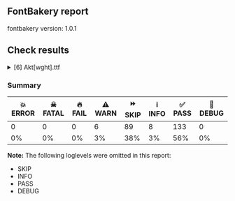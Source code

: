 ## FontBakery report

fontbakery version: 1.0.1







## Check results



<details><summary>[6] Akt[wght].ttf</summary>
<div>
<details>
    <summary>⚠️ <b>WARN</b> Detect any interpolation issues in the font. <a href="https://fontbakery.readthedocs.io/en/stable/fontbakery/checks/universal.html#interpolation-issues">interpolation_issues</a></summary>
    <div>


> 
> When creating a variable font, the designer must make sure that corresponding
> paths have the same start points across masters, as well as that corresponding
> component shapes are placed in the same order within a glyph across masters.
> If this is not done, the glyph will not interpolate correctly.
> 
> Here we check for the presence of potential interpolation errors using the
> fontTools.varLib.interpolatable module.
> 




> Original proposal: https://github.com/fonttools/fontbakery/issues/3930





* ⚠️ **WARN** <p>Interpolation issues were found in the font:</p>
<pre><code>- Contour 1 start point differs in glyph 'uni0496.ss01' between location wght=400 and location wght=100

- Contour 1 in glyph 'uni0496.ss01': becomes underweight between wght=400 and wght=100.

- Contour 1 start point differs in glyph 'uni0496.ss01' between location wght=100 and location wght=271

- Contour 1 in glyph 'uni0496.ss01': becomes underweight between wght=100 and wght=271.

- Contour 0 start point differs in glyph 'uni0416.ss01' between location wght=400 and location wght=100

- Contour 0 in glyph 'uni0416.ss01': becomes underweight between wght=400 and wght=100.

- Contour 0 start point differs in glyph 'uni0416.ss01' between location wght=100 and location wght=271

- Contour 0 in glyph 'uni0416.ss01': becomes underweight between wght=100 and wght=271.
</code></pre>
 [code: interpolation-issues]



</div>
</details>

<details>
    <summary>⚠️ <b>WARN</b> Validate size, and resolution of article images, and ensure article page has minimum length and includes visual assets. <a href="https://fontbakery.readthedocs.io/en/stable/fontbakery/checks/googlefonts.html#googlefonts-article-images">googlefonts/article/images</a></summary>
    <div>


> 
> The purpose of this check is to ensure images (either raster or vector files)
> are not excessively large in filesize and resolution.
> 
> These constraints are loosely based on infrastructure limitations under
> default configurations.
> 
> It also ensures that the article page has a minimum length and includes
> at least one visual asset.
> 




> Original proposal: https://github.com/fonttools/fontbakery/issues/4594





* ⚠️ **WARN** <p>Family metadata at fonts/variable does not have an article.</p>
 [code: lacks-article]



</div>
</details>

<details>
    <summary>⚠️ <b>WARN</b> Check for codepoints not covered by METADATA subsets. <a href="https://fontbakery.readthedocs.io/en/stable/fontbakery/checks/googlefonts.html#googlefonts-metadata-unreachable-subsetting">googlefonts/metadata/unreachable_subsetting</a></summary>
    <div>


> 
> This check ensures that all encoded glyphs in the font are covered by a
> subset declared in the METADATA.pb. Google Fonts splits the font into
> a set of subset fonts based on the contents of the `subsets` field and
> the subset definitions in the `glyphsets` repository.
> 
> Any encoded glyphs which are not by any of these subset definitions
> will not be served in the subsetted fonts, and so will be unreachable to
> the end user.
> 




> Original proposal: https://github.com/fonttools/fontbakery/issues/4097
> See also: https://github.com/fonttools/fontbakery/pull/4273





* ⚠️ **WARN** <p>The following codepoints supported by the font are not covered by
any subsets defined in the font's metadata file, and will never
be served. You can solve this by either manually adding additional
subset declarations to METADATA.pb, or by editing the glyphset
definitions.</p>
<ul>
<li>U+02D8 BREVE: try adding one of: yi, canadian-aboriginal</li>
<li>U+02D9 DOT ABOVE: try adding one of: yi, canadian-aboriginal</li>
<li>U+02DB OGONEK: try adding one of: yi, canadian-aboriginal</li>
<li>U+0302 COMBINING CIRCUMFLEX ACCENT: try adding one of: tifinagh, cherokee, coptic, math</li>
<li>U+0306 COMBINING BREVE: try adding one of: tifinagh, old-permic</li>
<li>U+0307 COMBINING DOT ABOVE: try adding one of: malayalam, coptic, syriac, hebrew, old-permic, tai-le, duployan, todhri, tifinagh, canadian-aboriginal, math</li>
<li>U+030A COMBINING RING ABOVE: try adding one of: syriac, duployan</li>
<li>U+030B COMBINING DOUBLE ACUTE ACCENT: try adding one of: cherokee, osage</li>
<li>U+030C COMBINING CARON: try adding one of: cherokee, tai-le</li>
<li>U+0312 COMBINING TURNED COMMA ABOVE: try adding math</li>
<li>U+0326 COMBINING COMMA BELOW: try adding math</li>
<li>U+0327 COMBINING CEDILLA: try adding math</li>
<li>U+0328 COMBINING OGONEK: not included in any glyphset definition</li>
<li>U+0335 COMBINING SHORT STROKE OVERLAY: not included in any glyphset definition</li>
<li>U+0391 GREEK CAPITAL LETTER ALPHA: try adding one of: greek, math, elbasan</li>
<li>U+0394 GREEK CAPITAL LETTER DELTA: try adding one of: greek, math, elbasan</li>
<li>U+039E GREEK CAPITAL LETTER XI: try adding one of: greek, math, elbasan</li>
<li>U+03A9 GREEK CAPITAL LETTER OMEGA: try adding one of: greek, math, elbasan</li>
<li>U+03B1 GREEK SMALL LETTER ALPHA: try adding one of: greek, math</li>
<li>U+03B4 GREEK SMALL LETTER DELTA: try adding one of: greek, math</li>
<li>U+03BC GREEK SMALL LETTER MU: try adding one of: greek, math</li>
<li>U+03BE GREEK SMALL LETTER XI: try adding one of: greek, math</li>
<li>U+03C0 GREEK SMALL LETTER PI: try adding one of: yi, greek, math</li>
<li>U+1EA0 LATIN CAPITAL LETTER A WITH DOT BELOW: try adding vietnamese</li>
<li>U+1EA1 LATIN SMALL LETTER A WITH DOT BELOW: try adding vietnamese</li>
<li>U+1EB8 LATIN CAPITAL LETTER E WITH DOT BELOW: try adding vietnamese</li>
<li>U+1EB9 LATIN SMALL LETTER E WITH DOT BELOW: try adding vietnamese</li>
<li>U+1EBC LATIN CAPITAL LETTER E WITH TILDE: try adding vietnamese</li>
<li>U+1EBD LATIN SMALL LETTER E WITH TILDE: try adding vietnamese</li>
<li>U+1ECA LATIN CAPITAL LETTER I WITH DOT BELOW: try adding vietnamese</li>
<li>U+1ECB LATIN SMALL LETTER I WITH DOT BELOW: try adding vietnamese</li>
<li>U+1ECC LATIN CAPITAL LETTER O WITH DOT BELOW: try adding vietnamese</li>
<li>U+1ECD LATIN SMALL LETTER O WITH DOT BELOW: try adding vietnamese</li>
<li>U+1EE4 LATIN CAPITAL LETTER U WITH DOT BELOW: try adding vietnamese</li>
<li>U+1EE5 LATIN SMALL LETTER U WITH DOT BELOW: try adding vietnamese</li>
<li>U+2007 FIGURE SPACE: try adding symbols2</li>
<li>U+2008 PUNCTUATION SPACE: try adding symbols2</li>
<li>U+2010 HYPHEN: try adding one of: yi, coptic, syloti-nagri, hebrew, kharoshthi, sundanese, armenian, kayah-li, sora-sompeng, cham, lisu, arabic, kaithi</li>
<li>U+2011 NON-BREAKING HYPHEN: try adding one of: syloti-nagri, yi, arabic</li>
<li>U+2015 HORIZONTAL BAR: try adding adlam</li>
<li>U+2021 DOUBLE DAGGER: try adding adlam</li>
<li>U+2024 ONE DOT LEADER: try adding armenian</li>
<li>U+2025 TWO DOT LEADER: try adding phags-pa</li>
<li>U+2030 PER MILLE SIGN: try adding adlam</li>
<li>U+203C DOUBLE EXCLAMATION MARK: try adding math</li>
<li>U+2043 HYPHEN BULLET: try adding math</li>
<li>U+2047 DOUBLE QUESTION MARK: try adding math</li>
<li>U+2048 QUESTION EXCLAMATION MARK: try adding mongolian</li>
<li>U+2049 EXCLAMATION QUESTION MARK: try adding mongolian</li>
<li>U+2070 SUPERSCRIPT ZERO: try adding math</li>
<li>U+2071 SUPERSCRIPT LATIN SMALL LETTER I: try adding math</li>
<li>U+2074 SUPERSCRIPT FOUR: try adding math</li>
<li>U+2075 SUPERSCRIPT FIVE: try adding math</li>
<li>U+2076 SUPERSCRIPT SIX: try adding math</li>
<li>U+2077 SUPERSCRIPT SEVEN: try adding math</li>
<li>U+2078 SUPERSCRIPT EIGHT: try adding math</li>
<li>U+2079 SUPERSCRIPT NINE: try adding math</li>
<li>U+207A SUPERSCRIPT PLUS SIGN: try adding math</li>
<li>U+207B SUPERSCRIPT MINUS: try adding math</li>
<li>U+207C SUPERSCRIPT EQUALS SIGN: try adding math</li>
<li>U+207D SUPERSCRIPT LEFT PARENTHESIS: try adding math</li>
<li>U+207E SUPERSCRIPT RIGHT PARENTHESIS: try adding math</li>
<li>U+207F SUPERSCRIPT LATIN SMALL LETTER N: try adding math</li>
<li>U+2080 SUBSCRIPT ZERO: try adding math</li>
<li>U+2081 SUBSCRIPT ONE: try adding math</li>
<li>U+2082 SUBSCRIPT TWO: try adding math</li>
<li>U+2083 SUBSCRIPT THREE: try adding math</li>
<li>U+2084 SUBSCRIPT FOUR: try adding math</li>
<li>U+2085 SUBSCRIPT FIVE: try adding math</li>
<li>U+2086 SUBSCRIPT SIX: try adding math</li>
<li>U+2087 SUBSCRIPT SEVEN: try adding math</li>
<li>U+2088 SUBSCRIPT EIGHT: try adding math</li>
<li>U+2089 SUBSCRIPT NINE: try adding math</li>
<li>U+208A SUBSCRIPT PLUS SIGN: try adding math</li>
<li>U+208B SUBSCRIPT MINUS: try adding math</li>
<li>U+208C SUBSCRIPT EQUALS SIGN: try adding math</li>
<li>U+208D SUBSCRIPT LEFT PARENTHESIS: try adding math</li>
<li>U+208E SUBSCRIPT RIGHT PARENTHESIS: try adding math</li>
<li>U+2090 LATIN SUBSCRIPT SMALL LETTER A: try adding math</li>
<li>U+2091 LATIN SUBSCRIPT SMALL LETTER E: try adding math</li>
<li>U+2092 LATIN SUBSCRIPT SMALL LETTER O: try adding math</li>
<li>U+2093 LATIN SUBSCRIPT SMALL LETTER X: try adding math</li>
<li>U+2094 LATIN SUBSCRIPT SMALL LETTER SCHWA: try adding math</li>
<li>U+2095 LATIN SUBSCRIPT SMALL LETTER H: try adding math</li>
<li>U+2096 LATIN SUBSCRIPT SMALL LETTER K: try adding math</li>
<li>U+2097 LATIN SUBSCRIPT SMALL LETTER L: try adding math</li>
<li>U+2098 LATIN SUBSCRIPT SMALL LETTER M: try adding math</li>
<li>U+2099 LATIN SUBSCRIPT SMALL LETTER N: try adding math</li>
<li>U+209A LATIN SUBSCRIPT SMALL LETTER P: try adding math</li>
<li>U+209B LATIN SUBSCRIPT SMALL LETTER S: try adding math</li>
<li>U+209C LATIN SUBSCRIPT SMALL LETTER T: try adding math</li>
<li>U+20F0 COMBINING ASTERISK ABOVE: try adding one of: devanagari, grantha</li>
<li>U+2100 ACCOUNT OF: try adding math</li>
<li>U+2101 ADDRESSED TO THE SUBJECT: try adding math</li>
<li>U+2105 CARE OF: try adding math</li>
<li>U+2106 CADA UNA: try adding math</li>
<li>U+2117 SOUND RECORDING COPYRIGHT: try adding math</li>
<li>U+2120 SERVICE MARK: try adding math</li>
<li>U+2126 OHM SIGN: try adding math</li>
<li>U+212E ESTIMATED SYMBOL: try adding math</li>
<li>U+2150 VULGAR FRACTION ONE SEVENTH: try adding symbols</li>
<li>U+2151 VULGAR FRACTION ONE NINTH: try adding symbols</li>
<li>U+2152 VULGAR FRACTION ONE TENTH: try adding symbols</li>
<li>U+2153 VULGAR FRACTION ONE THIRD: try adding symbols</li>
<li>U+2154 VULGAR FRACTION TWO THIRDS: try adding symbols</li>
<li>U+2155 VULGAR FRACTION ONE FIFTH: try adding symbols</li>
<li>U+2156 VULGAR FRACTION TWO FIFTHS: try adding symbols</li>
<li>U+2157 VULGAR FRACTION THREE FIFTHS: try adding symbols</li>
<li>U+2158 VULGAR FRACTION FOUR FIFTHS: try adding symbols</li>
<li>U+2159 VULGAR FRACTION ONE SIXTH: try adding symbols</li>
<li>U+215A VULGAR FRACTION FIVE SIXTHS: try adding symbols</li>
<li>U+215B VULGAR FRACTION ONE EIGHTH: try adding symbols</li>
<li>U+215C VULGAR FRACTION THREE EIGHTHS: try adding symbols</li>
<li>U+215D VULGAR FRACTION FIVE EIGHTHS: try adding symbols</li>
<li>U+215E VULGAR FRACTION SEVEN EIGHTHS: try adding symbols</li>
<li>U+215F FRACTION NUMERATOR ONE: try adding symbols</li>
<li>U+2189 VULGAR FRACTION ZERO THIRDS: try adding symbols</li>
<li>U+2190 LEFTWARDS ARROW: try adding one of: math, symbols</li>
<li>U+2192 RIGHTWARDS ARROW: try adding one of: math, symbols</li>
<li>U+2194 LEFT RIGHT ARROW: try adding one of: math, symbols</li>
<li>U+2195 UP DOWN ARROW: try adding one of: math, symbols</li>
<li>U+2196 NORTH WEST ARROW: try adding one of: math, symbols</li>
<li>U+2197 NORTH EAST ARROW: try adding one of: math, symbols</li>
<li>U+2198 SOUTH EAST ARROW: try adding one of: math, symbols</li>
<li>U+2199 SOUTH WEST ARROW: try adding one of: math, symbols</li>
<li>U+2202 PARTIAL DIFFERENTIAL: try adding math</li>
<li>U+2206 INCREMENT: try adding math</li>
<li>U+220F N-ARY PRODUCT: try adding math</li>
<li>U+2211 N-ARY SUMMATION: try adding math</li>
<li>U+2219 BULLET OPERATOR: try adding one of: yi, math, tai-tham, symbols</li>
<li>U+221A SQUARE ROOT: try adding math</li>
<li>U+221E INFINITY: try adding math</li>
<li>U+2229 INTERSECTION: try adding math</li>
<li>U+222A UNION: try adding math</li>
<li>U+222B INTEGRAL: try adding math</li>
<li>U+223C TILDE OPERATOR: try adding math</li>
<li>U+2248 ALMOST EQUAL TO: try adding math</li>
<li>U+2260 NOT EQUAL TO: try adding math</li>
<li>U+2261 IDENTICAL TO: try adding math</li>
<li>U+2264 LESS-THAN OR EQUAL TO: try adding math</li>
<li>U+2265 GREATER-THAN OR EQUAL TO: try adding math</li>
<li>U+2282 SUBSET OF: try adding math</li>
<li>U+2283 SUPERSET OF: try adding math</li>
<li>U+228D MULTISET MULTIPLICATION: try adding math</li>
<li>U+228E MULTISET UNION: try adding math</li>
<li>U+22A1 SQUARED DOT OPERATOR: try adding math</li>
<li>U+22C5 DOT OPERATOR: try adding one of: math, symbols</li>
<li>U+22EE VERTICAL ELLIPSIS: try adding math</li>
<li>U+22EF MIDLINE HORIZONTAL ELLIPSIS: try adding math</li>
<li>U+22F0 UP RIGHT DIAGONAL ELLIPSIS: try adding math</li>
<li>U+22F1 DOWN RIGHT DIAGONAL ELLIPSIS: try adding math</li>
<li>U+2300 DIAMETER SIGN: try adding symbols</li>
<li>U+2329 LEFT-POINTING ANGLE BRACKET: try adding symbols</li>
<li>U+232A RIGHT-POINTING ANGLE BRACKET: try adding symbols</li>
<li>U+2460 CIRCLED DIGIT ONE: try adding one of: yi, symbols, mongolian</li>
<li>U+2461 CIRCLED DIGIT TWO: try adding one of: yi, symbols, mongolian</li>
<li>U+2462 CIRCLED DIGIT THREE: try adding one of: yi, symbols, mongolian</li>
<li>U+2463 CIRCLED DIGIT FOUR: try adding one of: yi, symbols, mongolian</li>
<li>U+2464 CIRCLED DIGIT FIVE: try adding one of: yi, symbols, mongolian</li>
<li>U+2465 CIRCLED DIGIT SIX: try adding one of: yi, symbols, mongolian</li>
<li>U+2466 CIRCLED DIGIT SEVEN: try adding one of: yi, symbols, mongolian</li>
<li>U+2467 CIRCLED DIGIT EIGHT: try adding one of: yi, symbols, mongolian</li>
<li>U+2468 CIRCLED DIGIT NINE: try adding one of: yi, symbols, mongolian</li>
<li>U+24EA CIRCLED DIGIT ZERO: try adding symbols</li>
<li>U+24FF NEGATIVE CIRCLED DIGIT ZERO: try adding symbols</li>
<li>U+25A0 BLACK SQUARE: try adding symbols</li>
<li>U+25A1 WHITE SQUARE: try adding symbols</li>
<li>U+25AA BLACK SMALL SQUARE: try adding symbols</li>
<li>U+25AB WHITE SMALL SQUARE: try adding symbols</li>
<li>U+25B2 BLACK UP-POINTING TRIANGLE: try adding symbols</li>
<li>U+25BA BLACK RIGHT-POINTING POINTER: try adding symbols</li>
<li>U+25BC BLACK DOWN-POINTING TRIANGLE: try adding symbols</li>
<li>U+25C4 BLACK LEFT-POINTING POINTER: try adding symbols</li>
<li>U+25C6 BLACK DIAMOND: try adding symbols</li>
<li>U+25C7 WHITE DIAMOND: try adding symbols</li>
<li>U+25CA LOZENGE: try adding one of: math, symbols</li>
<li>U+25CB WHITE CIRCLE: try adding symbols</li>
<li>U+25CC DOTTED CIRCLE: try adding one of: khudawadi, sundanese, dogra, syriac, hebrew, khojki, thai, sogdian, javanese, old-permic, marchen, soyombo, lepcha, mandaic, masaram-gondi, kaithi, nko, wancho, tirhuta, hanunoo, manichaean, symbols, brahmi, tai-viet, grantha, zanabazar-square, hanifi-rohingya, kharoshthi, tai-le, thaana, new-tai-lue, sinhala, miao, adlam, caucasian-albanian, gunjala-gondi, mongolian, rejang, telugu, ahom, tifinagh, coptic, batak, khmer, bengali, balinese, tagalog, phags-pa, malayalam, tai-tham, meetei-mayek, gurmukhi, saurashtra, mahajani, canadian-aboriginal, math, buhid, modi, sharada, takri, oriya, music, yi, syloti-nagri, chakma, bhaiksuki, armenian, devanagari, cham, tagbanwa, tibetan, pahawh-hmong, siddham, gujarati, myanmar, duployan, mende-kikakui, tamil, kayah-li, bassa-vah, kannada, elbasan, psalter-pahlavi, warang-citi, buginese, osage, limbu, lao, newa</li>
<li>U+25CF BLACK CIRCLE: try adding symbols</li>
<li>U+25D0 CIRCLE WITH LEFT HALF BLACK: try adding symbols</li>
<li>U+25D1 CIRCLE WITH RIGHT HALF BLACK: try adding symbols</li>
<li>U+25D2 CIRCLE WITH LOWER HALF BLACK: try adding symbols</li>
<li>U+25D3 CIRCLE WITH UPPER HALF BLACK: try adding symbols</li>
<li>U+25E6 WHITE BULLET: try adding symbols</li>
<li>U+2605 BLACK STAR: try adding symbols</li>
<li>U+2630 TRIGRAM FOR HEAVEN: try adding symbols</li>
<li>U+2713 CHECK MARK: try adding symbols</li>
<li>U+2726 BLACK FOUR POINTED STAR: try adding symbols</li>
<li>U+2727 WHITE FOUR POINTED STAR: try adding symbols</li>
<li>U+2729 STRESS OUTLINED WHITE STAR: try adding symbols</li>
<li>U+2764 HEAVY BLACK HEART: try adding symbols</li>
<li>U+2776 DINGBAT NEGATIVE CIRCLED DIGIT ONE: try adding symbols</li>
<li>U+2777 DINGBAT NEGATIVE CIRCLED DIGIT TWO: try adding symbols</li>
<li>U+2778 DINGBAT NEGATIVE CIRCLED DIGIT THREE: try adding symbols</li>
<li>U+2779 DINGBAT NEGATIVE CIRCLED DIGIT FOUR: try adding symbols</li>
<li>U+277A DINGBAT NEGATIVE CIRCLED DIGIT FIVE: try adding symbols</li>
<li>U+277B DINGBAT NEGATIVE CIRCLED DIGIT SIX: try adding symbols</li>
<li>U+277C DINGBAT NEGATIVE CIRCLED DIGIT SEVEN: try adding symbols</li>
<li>U+277D DINGBAT NEGATIVE CIRCLED DIGIT EIGHT: try adding symbols</li>
<li>U+277E DINGBAT NEGATIVE CIRCLED DIGIT NINE: try adding symbols</li>
<li>U+27D0 WHITE DIAMOND WITH CENTRED DOT: try adding math</li>
<li>U+2ABD SUBSET WITH DOT: try adding math</li>
<li>U+2ABE SUPERSET WITH DOT: try adding math</li>
<li>U+2AF6 TRIPLE COLON OPERATOR: try adding math</li>
</ul>
<p>Or you can add the above codepoints to one of the subsets supported by the font: <code>cyrillic</code>, <code>cyrillic-ext</code>, <code>latin</code>, <code>latin-ext</code></p>
 [code: unreachable-subsetting]



</div>
</details>

<details>
    <summary>⚠️ <b>WARN</b> Ensure soft_dotted characters lose their dot when combined with marks that replace the dot. <a href="https://fontbakery.readthedocs.io/en/stable/fontbakery/checks/universal.html#soft-dotted">soft_dotted</a></summary>
    <div>


> 
> An accent placed on characters with a "soft dot", like i or j, causes
> the dot to disappear.
> An explicit dot above can be added where required.
> See "Diacritics on i and j" in Section 7.1, "Latin" in The Unicode Standard.
> 
> Characters with the Soft_Dotted property are listed in
> https://www.unicode.org/Public/UCD/latest/ucd/PropList.txt
> 
> See also:
> https://googlefonts.github.io/gf-guide/diacritics.html#soft-dotted-glyphs
> 




> Original proposal: https://github.com/fonttools/fontbakery/issues/4059





* ⚠️ **WARN** <p>The dot of soft dotted characters <em>should</em> disappear in other cases, for example: ⁱ̀ ⁱ́ ⁱ̂ ⁱ̃ ⁱ̄ ⁱ̆ ⁱ̇ ⁱ̈ ⁱ̊ ⁱ̋ ⁱ̌ ⁱ̒ ⁱ⃰ ⁱ̣̀ ⁱ̣́ ⁱ̣̂ ⁱ̣̃ ⁱ̣̄ ⁱ̣̆ ⁱ̣̇</p>
 [code: soft-dotted]



</div>
</details>

<details>
    <summary>⚠️ <b>WARN</b> Are there any misaligned on-curve points? <a href="https://fontbakery.readthedocs.io/en/stable/fontbakery/checks/universal.html#outline-alignment-miss">outline_alignment_miss</a></summary>
    <div>


> 
> This check heuristically looks for on-curve points which are close to, but
> do not sit on, significant boundary coordinates. For example, a point which
> has a Y-coordinate of 1 or -1 might be a misplaced baseline point. As well as
> the baseline, here we also check for points near the x-height (but only for
> lowercase Latin letters), cap-height, ascender and descender Y coordinates.
> 
> Not all such misaligned curve points are a mistake, and sometimes the design
> may call for points in locations near the boundaries. As this check is liable
> to generate significant numbers of false positives, it will pass if there are
> more than 100 reported misalignments.
> 




> Original proposal: https://github.com/fonttools/fontbakery/pull/3088





* ⚠️ **WARN** <p>The following glyphs have on-curve points which have potentially incorrect y coordinates:</p>
<pre><code>* Aring (U+00C5): X=259.5,Y=959.5 (should be at ascender 960?)

* Aring (U+00C5): X=440.5,Y=959.5 (should be at ascender 960?)

* Aringacute (U+01FA): X=259.5,Y=959.5 (should be at ascender 960?)

* Aringacute (U+01FA): X=440.5,Y=959.5 (should be at ascender 960?)

* Uring (U+016E): X=249.5,Y=959.5 (should be at ascender 960?)

* Uring (U+016E): X=430.5,Y=959.5 (should be at ascender 960?)

* a (U+0061): X=244.5,Y=-1.0 (should be at baseline 0?)

* aacute (U+00E1): X=244.5,Y=-1.0 (should be at baseline 0?)

* abreve (U+0103): X=244.5,Y=-1.0 (should be at baseline 0?)

* uni01CE (U+01CE): X=244.5,Y=-1.0 (should be at baseline 0?)

* acircumflex (U+00E2): X=244.5,Y=-1.0 (should be at baseline 0?)

* adieresis (U+00E4): X=244.5,Y=-1.0 (should be at baseline 0?)

* uni0227 (U+0227): X=244.5,Y=-1.0 (should be at baseline 0?)

* uni1EA1 (U+1EA1): X=244.5,Y=-1.0 (should be at baseline 0?)

* agrave (U+00E0): X=244.5,Y=-1.0 (should be at baseline 0?)

* amacron (U+0101): X=244.5,Y=-1.0 (should be at baseline 0?)

* aogonek (U+0105): X=244.5,Y=-1.0 (should be at baseline 0?)

* aring (U+00E5): X=244.5,Y=-1.0 (should be at baseline 0?)

* aringacute (U+01FB): X=244.5,Y=-1.0 (should be at baseline 0?)

* atilde (U+00E3): X=244.5,Y=-1.0 (should be at baseline 0?)

* uni0123 (U+0123): X=381.0,Y=721.0 (should be at cap-height 720?)

* uni0123 (U+0123): X=261.0,Y=721.0 (should be at cap-height 720?)

* uni0123 (U+0123): X=381.0,Y=721.0 (should be at cap-height 720?)

* uni0123.ss01: X=383.0,Y=721.0 (should be at cap-height 720?)

* uni0123.ss01: X=263.0,Y=721.0 (should be at cap-height 720?)

* uni0123.ss01: X=383.0,Y=721.0 (should be at cap-height 720?)

* uni0123.ss02: X=381.0,Y=721.0 (should be at cap-height 720?)

* uni0123.ss02: X=261.0,Y=721.0 (should be at cap-height 720?)

* uni0123.ss02: X=381.0,Y=721.0 (should be at cap-height 720?)

* h (U+0068): X=282.0,Y=498.0 (should be at x-height 500?)

* n (U+006E): X=282.0,Y=498.0 (should be at x-height 500?)

* oe (U+0153): X=333.0,Y=1.0 (should be at baseline 0?)

* u (U+0075): X=278.0,Y=2.0 (should be at baseline 0?)

* uacute (U+00FA): X=278.0,Y=2.0 (should be at baseline 0?)

* ubreve (U+016D): X=278.0,Y=2.0 (should be at baseline 0?)

* ucircumflex (U+00FB): X=278.0,Y=2.0 (should be at baseline 0?)

* udieresis (U+00FC): X=278.0,Y=2.0 (should be at baseline 0?)

* uni1EE5 (U+1EE5): X=278.0,Y=2.0 (should be at baseline 0?)

* ugrave (U+00F9): X=278.0,Y=2.0 (should be at baseline 0?)

* uhungarumlaut (U+0171): X=278.0,Y=2.0 (should be at baseline 0?)

* umacron (U+016B): X=278.0,Y=2.0 (should be at baseline 0?)

* uogonek (U+0173): X=278.0,Y=2.0 (should be at baseline 0?)

* uring (U+016F): X=278.0,Y=2.0 (should be at baseline 0?)

* utilde (U+0169): X=278.0,Y=2.0 (should be at baseline 0?)

* ginferior: X=30.5,Y=1.0 (should be at baseline 0?)

* gsuperior: X=186.5,Y=721.5 (should be at cap-height 720?)

* psuperior: X=228.5,Y=721.0 (should be at cap-height 720?)

* qsuperior: X=181.5,Y=721.0 (should be at cap-height 720?)

* uni2090 (U+2090): X=153.0,Y=-1.0 (should be at baseline 0?)

* uni2091 (U+2091): X=197.0,Y=-2.0 (should be at baseline 0?)

* uni2091 (U+2091): X=215.5,Y=1.0 (should be at baseline 0?)

* uni2094 (U+2094): X=164.0,Y=-0.5 (should be at baseline 0?)

* uni2094 (U+2094): X=208.0,Y=0.5 (should be at baseline 0?)

* uni02B0: X=219.5,Y=718.0 (should be at cap-height 720?)

* uni207F (U+207F): X=219.5,Y=718.0 (should be at cap-height 720?)

* uni0407 (U+0407): X=196.0,Y=958.0 (should be at ascender 960?)

* uni0407 (U+0407): X=74.0,Y=958.0 (should be at ascender 960?)

* uni0430 (U+0430): X=244.5,Y=-1.0 (should be at baseline 0?)

* uni0431 (U+0431): X=295.0,Y=718.0 (should be at cap-height 720?)

* uni0431.loclSRB: X=302.0,Y=719.0 (should be at cap-height 720?)

* uni0438.loclBGR: X=278.0,Y=2.0 (should be at baseline 0?)

* uni0439.loclBGR: X=278.0,Y=2.0 (should be at baseline 0?)

* uni046B (U+046B): X=244.5,Y=-1.0 (should be at baseline 0?)

* uni04A9 (U+04A9): X=786.0,Y=-1.0 (should be at baseline 0?)

* uni04A9 (U+04A9): X=671.0,Y=-1.0 (should be at baseline 0?)

* uni04D1 (U+04D1): X=244.5,Y=-1.0 (should be at baseline 0?)

* uni04D3 (U+04D3): X=244.5,Y=-1.0 (should be at baseline 0?)

* uni03BC (U+03BC): X=288.0,Y=-1.0 (should be at baseline 0?)

* uni209B (U+209B): X=148.0,Y=2.0 (should be at baseline 0?)

* uni208D (U+208D): X=61.0,Y=0.5 (should be at baseline 0?)

* uni208D (U+208D): X=230.0,Y=2.0 (should be at baseline 0?)

* uni208E (U+208E): X=10.0,Y=2.0 (should be at baseline 0?)

* uni208E (U+208E): X=179.0,Y=0.5 (should be at baseline 0?)

* braceleft.case: X=312.0,Y=722.0 (should be at cap-height 720?)

* braceright.case: X=88.0,Y=722.0 (should be at cap-height 720?)

* uni207D (U+207D): X=61.0,Y=718.5 (should be at cap-height 720?)

* uni207D (U+207D): X=230.0,Y=718.0 (should be at cap-height 720?)

* uni207E (U+207E): X=10.0,Y=718.0 (should be at cap-height 720?)

* uni207E (U+207E): X=179.0,Y=718.5 (should be at cap-height 720?)

* uni2101 (U+2101): X=802.0,Y=1.5 (should be at baseline 0?)

* uni00B5 (U+00B5): X=288.0,Y=-1.0 (should be at baseline 0?)

* uni0312 (U+0312): X=196.0,Y=721.0 (should be at cap-height 720?)

* uni0312 (U+0312): X=76.0,Y=721.0 (should be at cap-height 720?)

* uni0312 (U+0312): X=196.0,Y=721.0 (should be at cap-height 720?)
</code></pre>
 [code: found-misalignments]



</div>
</details>

<details>
    <summary>⚠️ <b>WARN</b> Checking OS/2 achVendID. <a href="https://fontbakery.readthedocs.io/en/stable/fontbakery/checks/googlefonts.html#googlefonts-vendor-id">googlefonts/vendor_id</a></summary>
    <div>


> 
> Microsoft keeps a list of font vendors and their respective contact info. This
> list is updated regularly and is indexed by a 4-char "Vendor ID" which is
> stored in the achVendID field of the OS/2 table.
> 
> Registering your ID is not mandatory, but it is a good practice since some
> applications may display the type designer / type foundry contact info on some
> dialog and also because that info will be visible on Microsoft's website:
> 
> https://docs.microsoft.com/en-us/typography/vendors/
> 
> This check verifies whether or not a given font's vendor ID is registered in
> that list or if it has some of the default values used by the most common
> font editors.
> 
> Each new FontBakery release includes a cached copy of that list of vendor IDs.
> If you registered recently, you're safe to ignore warnings emitted by this
> check, since your ID will soon be included in one of our upcoming releases.
> 




> Original proposal: https://github.com/fonttools/fontbakery/issues/3943
> See also: https://github.com/fonttools/fontbakery/issues/4829





* ⚠️ **WARN** <p>OS/2 VendorID value 'DMGR' is not yet recognized. If you registered it recently, then it's safe to ignore this warning message. Otherwise, you should set it to your own unique 4 character code, and register it with Microsoft at <a href="https://www.microsoft.com/typography/links/vendorlist.aspx">https://www.microsoft.com/typography/links/vendorlist.aspx</a></p>
 [code: unknown]



</div>
</details>
</div>
</details>




### Summary

| 💥 ERROR | ☠ FATAL | 🔥 FAIL | ⚠️ WARN | ⏩ SKIP | ℹ️ INFO | ✅ PASS | 🔎 DEBUG | 
| ---|---|---|---|---|---|---|---|
| 0 | 0 | 0 | 6 | 89 | 8 | 133 | 0 | 
| 0% | 0% | 0% | 3% | 38% | 3% | 56% | 0% | 



**Note:** The following loglevels were omitted in this report:


* SKIP
* INFO
* PASS
* DEBUG
